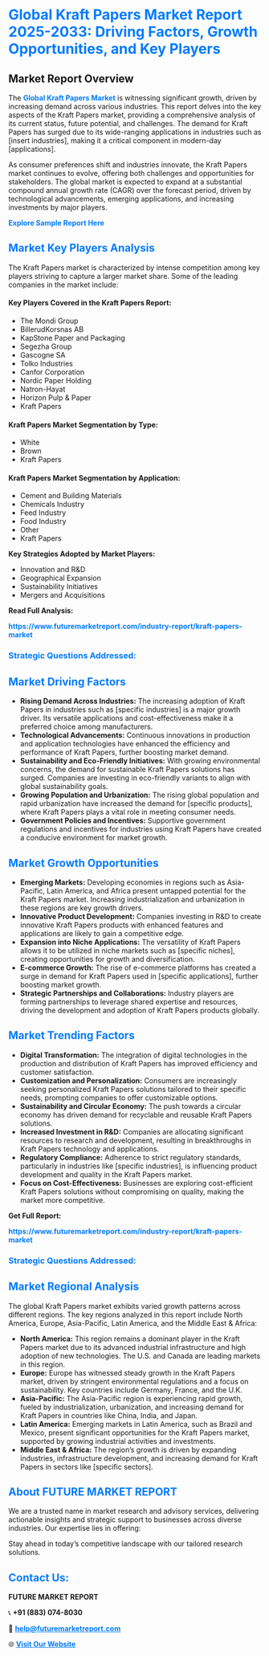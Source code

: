 <h1 style="color: #007BFF;">Global Kraft Papers Market Report 2025-2033: Driving Factors, Growth Opportunities, and Key Players</h1>

<section id="overview">
<h2>Market Report Overview</h2>
<p>The <a href="https://www.futuremarketreport.com/industry-report/kraft-papers-market" style="color: #007BFF; text-decoration: none;"><strong>Global Kraft Papers Market</strong></a> is witnessing significant growth, driven by increasing demand across various industries. This report delves into the key aspects of the Kraft Papers market, providing a comprehensive analysis of its current status, future potential, and challenges. The demand for Kraft Papers has surged due to its wide-ranging applications in industries such as [insert industries], making it a critical component in modern-day [applications].</p>
<p>As consumer preferences shift and industries innovate, the Kraft Papers market continues to evolve, offering both challenges and opportunities for stakeholders. The global market is expected to expand at a substantial compound annual growth rate (CAGR) over the forecast period, driven by technological advancements, emerging applications, and increasing investments by major players.</p>
</section>

<section id="overview">
<p><a href="https://www.futuremarketreport.com/request-sample/reportId=100186" style="color: #007BFF; text-decoration: none;"><strong>Explore Sample Report Here</strong></a></p>
</section>

<section id="key-players">
<h2 style="color: #007BFF;">Market Key Players Analysis</h2>
<p>The Kraft Papers market is characterized by intense competition among key players striving to capture a larger market share. Some of the leading companies in the market include:</p>
<h4>Key Players Covered in the Kraft Papers Report:</h4>
<ul><li>The Mondi Group</li><li>BillerudKorsnas AB</li><li>KapStone Paper and Packaging</li><li>Segezha Group</li><li>Gascogne SA</li><li>Tolko Industries</li><li>Canfor Corporation</li><li>Nordic Paper Holding</li><li>Natron-Hayat</li><li>Horizon Pulp &amp; Paper</li><li>Kraft Papers</li></ul>
<h4>Kraft Papers Market Segmentation by Type:</h4>
<ul><li>White</li><li>Brown</li><li>Kraft Papers</li></ul>

<h4>Kraft Papers Market Segmentation by Application:</h4>
<ul><li>Cement and Building Materials</li><li>Chemicals Industry</li><li>Feed Industry</li><li>Food Industry</li><li>Other</li><li>Kraft Papers</li></ul>
<p><strong>Key Strategies Adopted by Market Players:</strong></p>
<ul>
<li>Innovation and R&D</li>
<li>Geographical Expansion</li>
<li>Sustainability Initiatives</li>
<li>Mergers and Acquisitions</li>
</ul>
</section>

<section>
<p><strong>Read Full Analysis: </strong></p><a href="https://www.futuremarketreport.com/industry-report/kraft-papers-market" style="color: #007BFF; text-decoration: none;"><strong>https://www.futuremarketreport.com/industry-report/kraft-papers-market</strong></a>
<h3 style="color: #007BFF;">Strategic Questions Addressed:</h3>
</section>

<section id="driving-factors">
<h2 style="color: #007BFF;">Market Driving Factors</h2>
<ul>
<li><strong>Rising Demand Across Industries:</strong> The increasing adoption of Kraft Papers in industries such as [specific industries] is a major growth driver. Its versatile applications and cost-effectiveness make it a preferred choice among manufacturers.</li>
<li><strong>Technological Advancements:</strong> Continuous innovations in production and application technologies have enhanced the efficiency and performance of Kraft Papers, further boosting market demand.</li>
<li><strong>Sustainability and Eco-Friendly Initiatives:</strong> With growing environmental concerns, the demand for sustainable Kraft Papers solutions has surged. Companies are investing in eco-friendly variants to align with global sustainability goals.</li>
<li><strong>Growing Population and Urbanization:</strong> The rising global population and rapid urbanization have increased the demand for [specific products], where Kraft Papers plays a vital role in meeting consumer needs.</li>
<li><strong>Government Policies and Incentives:</strong> Supportive government regulations and incentives for industries using Kraft Papers have created a conducive environment for market growth.</li>
</ul>
</section>

<section id="growth-opportunities">
<h2 style="color: #007BFF;">Market Growth Opportunities</h2>
<ul>
<li><strong>Emerging Markets:</strong> Developing economies in regions such as Asia-Pacific, Latin America, and Africa present untapped potential for the Kraft Papers market. Increasing industrialization and urbanization in these regions are key growth drivers.</li>
<li><strong>Innovative Product Development:</strong> Companies investing in R&D to create innovative Kraft Papers products with enhanced features and applications are likely to gain a competitive edge.</li>
<li><strong>Expansion into Niche Applications:</strong> The versatility of Kraft Papers allows it to be utilized in niche markets such as [specific niches], creating opportunities for growth and diversification.</li>
<li><strong>E-commerce Growth:</strong> The rise of e-commerce platforms has created a surge in demand for Kraft Papers used in [specific applications], further boosting market growth.</li>
<li><strong>Strategic Partnerships and Collaborations:</strong> Industry players are forming partnerships to leverage shared expertise and resources, driving the development and adoption of Kraft Papers products globally.</li>
</ul>
</section>

<section id="trending-factors">
<h2 style="color: #007BFF;">Market Trending Factors</h2>
<ul>
<li><strong>Digital Transformation:</strong> The integration of digital technologies in the production and distribution of Kraft Papers has improved efficiency and customer satisfaction.</li>
<li><strong>Customization and Personalization:</strong> Consumers are increasingly seeking personalized Kraft Papers solutions tailored to their specific needs, prompting companies to offer customizable options.</li>
<li><strong>Sustainability and Circular Economy:</strong> The push towards a circular economy has driven demand for recyclable and reusable Kraft Papers solutions.</li>
<li><strong>Increased Investment in R&D:</strong> Companies are allocating significant resources to research and development, resulting in breakthroughs in Kraft Papers technology and applications.</li>
<li><strong>Regulatory Compliance:</strong> Adherence to strict regulatory standards, particularly in industries like [specific industries], is influencing product development and quality in the Kraft Papers market.</li>
<li><strong>Focus on Cost-Effectiveness:</strong> Businesses are exploring cost-efficient Kraft Papers solutions without compromising on quality, making the market more competitive.</li>
</ul>
</section>

<section>
<p><strong>Get Full Report: </strong></p><a href="https://www.futuremarketreport.com/industry-report/kraft-papers-market" style="color: #007BFF; text-decoration: none;"><strong>https://www.futuremarketreport.com/industry-report/kraft-papers-market</strong></a>
<h3 style="color: #007BFF;">Strategic Questions Addressed:</h3>
</section>


<section id="regional-analysis">
<h2 style="color: #007BFF;">Market Regional Analysis</h2>
<p>The global Kraft Papers market exhibits varied growth patterns across different regions. The key regions analyzed in this report include North America, Europe, Asia-Pacific, Latin America, and the Middle East & Africa:</p>
<ul>
<li><strong>North America:</strong> This region remains a dominant player in the Kraft Papers market due to its advanced industrial infrastructure and high adoption of new technologies. The U.S. and Canada are leading markets in this region.</li>
<li><strong>Europe:</strong> Europe has witnessed steady growth in the Kraft Papers market, driven by stringent environmental regulations and a focus on sustainability. Key countries include Germany, France, and the U.K.</li>
<li><strong>Asia-Pacific:</strong> The Asia-Pacific region is experiencing rapid growth, fueled by industrialization, urbanization, and increasing demand for Kraft Papers in countries like China, India, and Japan.</li>
<li><strong>Latin America:</strong> Emerging markets in Latin America, such as Brazil and Mexico, present significant opportunities for the Kraft Papers market, supported by growing industrial activities and investments.</li>
<li><strong>Middle East & Africa:</strong> The region’s growth is driven by expanding industries, infrastructure development, and increasing demand for Kraft Papers in sectors like [specific sectors].</li>
</ul>
</section>

<footer>
<h2 style="color: #007BFF;">About FUTURE MARKET REPORT</h2>
<p>We are a trusted name in market research and advisory services, delivering actionable insights and strategic support to businesses across diverse industries. Our expertise lies in offering:</p>

<p>Stay ahead in today’s competitive landscape with our tailored research solutions.</p>

<h2 style="color: #007BFF;">Contact Us:</h2>
<p><strong>FUTURE MARKET REPORT</strong></p>
<p>📞 <strong>+91 (883) 074-8030</strong></p>
<p>📧 <strong><a href="mailto:help@futuremarketreport.com" style="color: #007BFF;">help@futuremarketreport.com</a></strong></p>
<p>🌐 <strong><a href="https://www.futuremarketreport.com/" style="color: #007BFF;">Visit Our Website</a></strong></p>
</footer>